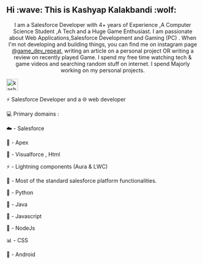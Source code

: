 <h2> Hi :wave:    This is Kashyap Kalakbandi :wolf: </h2>

<p align="center">I am a Salesforce Developer with 4+ years of Experience ,A Computer Science Student ,A Tech and a Huge Game Enthusiast.
I am passionate about Web Applications,Salesforce Development and Gaming (PC) .
When I'm not developing and building things, you can find me on instagram page <a href="https://www.instagram.com/game_dev_repeat/" rel="nofollow">@game_dev_repeat</a>, writing an article on a personal project OR writing a review on recently played Game. I spend my free time watching tech & game videos and searching random stuff on internet. I spend Majorly working on my personal projects.</p>




<a href="https://dev.to/kashyap_kalakbandi">
  <img src="https://d2fltix0v2e0sb.cloudfront.net/dev-badge.svg" alt="kashyapkbandi's DEV Community Profile" height="30" width="30">
</a>


:zap: Salesforce Developer and a :globe_with_meridians: web developer

:computer: Primary domains :  

:cloud: - Salesforce 

:rocket: - Apex 
          
:page_facing_up: - Visualforce , Html
          
:zap: - Lightning components (Aura & LWC) 
          
:nut_and_bolt: - Most of the standard salesforce platform functionalities.

:snake: - Python

:rocket: - Java 

:page_with_curl: - Javascript 

:page_with_curl: - NodeJs 

:bar_chart: - CSS

:iphone: - Android 


